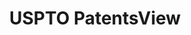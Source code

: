 ---
bigquery: https://console.cloud.google.com/bigquery?p=patents-public-data&d=patentsview&page=dataset
citation: Attribution should be given to PatentsView for use, distribution, or derivative
  works.
code: https://github.com/CSSIP-AIR/PatentsView-Code-Snippets/
contributors: USPTO
cost: None
description: 'PatentsView includes US patent data including raw data (summaries, applications,
  pregrant applications), disambugations of inventors and assignees, and inventor
  gender estimates.  Also foreign priority data, # of figures and sheets, and government
  interest statements.'
documentation: https://patentsview.org/query/builder-faqs
last_edit: Mon, 04 Apr 2022 19:02:57 GMT
location: https://patentsview.org/
maintained_by: USPTO
record_creation_timestamp: 12/2/2020 17:20:46
schema_fields: '[''dependent'', ''num_claims'', ''field_id'', ''disamb_inventor_id_20191008'',
  ''group_id'', ''sequence'', ''disclaimer_date'', ''disamb_inventor_id_20171226'',
  ''disamb_inventor_id_20181127'', ''length'', ''group'', ''citation_id'', ''organization_id'',
  ''attribution_status'', ''name'', ''classification_level'', ''deceased'', ''country'',
  ''field_title'', ''county'', ''disamb_inventor_id_20171003'', ''level_two'', ''state_fips'',
  ''number'', ''level_one'', ''f102_date'', ''category'', ''publication_number'',
  ''disamb_inventor_id_20190820'', ''series_code'', ''mainclass_id'', ''uuid'', ''name_last'',
  ''_371_date'', ''subclass'', ''term_grant'', ''disamb_inventor_id_20191231'', ''disamb_inventor_id_20180528'',
  ''disamb_inventor_id_20170808'', ''classification_data_source'', ''main_group'',
  ''f371_date'', ''id'', ''name_first'', ''disamb_inventor_id_20200630'', ''latitude'',
  ''title'', ''subcategory_id'', ''county_fips'', ''disamb_inventor_id_20190312'',
  ''contract_award_number'', ''variety'', ''inventor_id'', ''disamb_assignee_id_20200331'',
  ''relkind'', ''num_sheets'', ''fname'', ''type'', ''disamb_inventor_id_20201229'',
  ''level_three'', ''classification_value'', ''disamb_assignee_id_20200630'', ''disamb_assignee_id_20191231'',
  ''assignee_id'', ''disamb_assignee_id_20200929'', ''applicant_type'', ''status'',
  ''ipc_version_indicator'', ''sector_title'', ''subclass_id'', ''exemplary'', ''disamb_inventor_id_20200331'',
  ''subgroup_id'', ''disamb_assignee_id_20181127'', ''role'', ''term_extension'',
  ''action_date'', ''rawinventor_id'', ''ipc_class'', ''category_id'', ''country_transformed'',
  ''subsection_id'', ''disamb_assignee_id_20190312'', ''state'', ''latin_name'', ''disamb_assignee_id_20191008'',
  ''longitude'', ''classification_status'', ''doc_type'', ''male_flag'', ''rel_id'',
  ''city'', ''designation'', ''disamb_assignee_id_20190820'', ''section'', ''latlong'',
  ''organization'', ''abstract'', ''num_figures'', ''date'', ''location_id'', ''num'',
  ''filename'', ''reldocno'', ''section_id'', ''withdrawn'', ''rule_47'', ''gi_statement'',
  ''lawyer_id'', ''application_id'', ''text'', ''symbol_position'', ''lapse_of_patent'',
  ''doctype'', ''rawassignee_id'', ''male'', ''term_disclaimer'', ''subgroup'', ''rawlocation_id'',
  ''patent_id'', ''kind'', ''_102_date'', ''disamb_inventor_id_20200929'', ''lname'',
  ''disamb_inventor_id_20170307'']'
shortname: patentsview
tags:
- disambiguation
- United States
- gender
terms_of_use: Creative Commons Attribution 4.0 International License.
timeframe: 1963-1999
title: USPTO PatentsView
uuid: cf1780b1-e265-4e49-8d1d-83b9cfe0fd9a
---